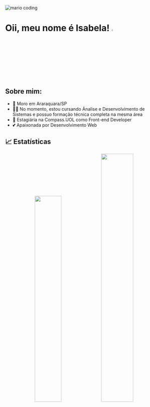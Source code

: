 ![mario coding](https://i.imgur.com/1ZvVkDc.gif)


# Oii, meu nome é Isabela! <img src="https://media.giphy.com/media/hvRJCLFzcasrR4ia7z/giphy.gif" width=4%>
## Sobre mim:
- 🏡	 Moro em Araraquara/SP
- 👩‍💻 No momento, estou cursando Ánalise e Desenvolvimento de Sistemas e possuo formação técnica completa na mesma área
- 🧭 Estagiária na Compass.UOL como Front-end Developer
- 💕 Apaixonada por Desenvolvimento Web

## 📈 Estatísticas
<div align='center'>
  <img width="41%"  src="https://github-readme-stats.vercel.app/api?username=Isabelaponte&show_icons=true&theme=radical&include_all_commits=true&count_private=true">
  <img width="45%" src="https://github-readme-stats.vercel.app/api/top-langs/?username=NitaLaura&layout=compact&langs_count=16&theme=radical"/>
</div>

